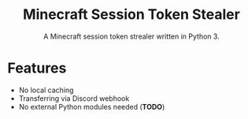 <h1 align="center">Minecraft Session Token Stealer</h1>
<p align="center">A Minecraft session token strealer written in Python 3.</p>

# Features
 - No local caching
 - Transferring via Discord webhook
 - No external Python modules needed (**TODO**)